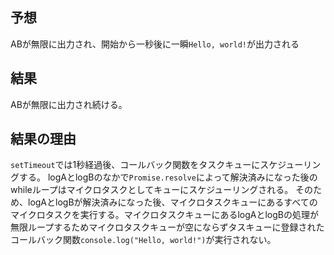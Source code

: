 ## 予想

ABが無限に出力され、開始から一秒後に一瞬`Hello, world!`が出力される

## 結果

ABが無限に出力され続ける。

## 結果の理由

`setTimeout`では1秒経過後、コールバック関数をタスクキューにスケジューリングする。
logAとlogBのなかで`Promise.resolve`によって解決済みになった後のwhileループはマイクロタスクとしてキューにスケジューリングされる。
そのため、logAとlogBが解決済みになった後、マイクロタスクキューにあるすべてのマイクロタスクを実行する。マイクロタスクキューにあるlogAとlogBの処理が無限ループするためマイクロタスクキューが空にならずタスキューに登録されたコールバック関数`console.log("Hello, world!")`が実行されない。

